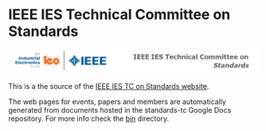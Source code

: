 IEEE IES Technical Committee on Standards
===============

![logo](images/banner.png)

This is a the source of the [IEEE IES TC on Standards website](https://standards-tc.ieee-ies.org).

The web pages for events, papers and members are automatically generated from documents hosted in the standards-tc Google Docs repository. For more info check the [bin](bin/README.md) directory.
